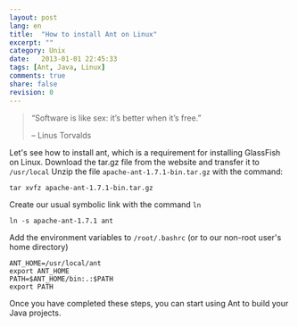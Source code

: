 ```yaml
---
layout: post
lang: en
title:  "How to install Ant on Linux"
excerpt: ""
category: Unix
date:   2013-01-01 22:45:33
tags: [Ant, Java, Linux]
comments: true
share: false
revision: 0
---
```


> “Software is like sex: it’s better when it’s free.”
>
> – Linus Torvalds

Let's see how to install ant, which is a requirement for installing GlassFish on Linux.
Download the tar.gz file from the website and transfer it to `/usr/local`
Unzip the file  `apache-ant-1.7.1-bin.tar.gz` with the command:



```
tar xvfz apache-ant-1.7.1-bin.tar.gz
```

Create our usual symbolic link with the command `ln`
```
ln -s apache-ant-1.7.1 ant
```

Add the environment variables to `/root/.bashrc`  (or to our non-root user's home directory)

```
ANT_HOME=/usr/local/ant
export ANT_HOME
PATH=$ANT_HOME/bin:.:$PATH
export PATH
```

Once you have completed these steps, you can start using Ant to build your Java projects.
